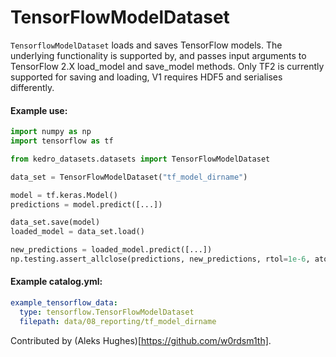 # TensorFlowModelDataset

``TensorflowModelDataset`` loads and saves TensorFlow models.
The underlying functionality is supported by, and passes input arguments to TensorFlow 2.X load_model and save_model methods. Only TF2 is currently supported for saving and loading, V1 requires HDF5 and serialises differently.

#### Example use:

```python
import numpy as np
import tensorflow as tf

from kedro_datasets.datasets import TensorFlowModelDataset

data_set = TensorFlowModelDataset("tf_model_dirname")

model = tf.keras.Model()
predictions = model.predict([...])

data_set.save(model)
loaded_model = data_set.load()

new_predictions = loaded_model.predict([...])
np.testing.assert_allclose(predictions, new_predictions, rtol=1e-6, atol=1e-6)
```

#### Example catalog.yml:
```yaml
example_tensorflow_data:
  type: tensorflow.TensorFlowModelDataset
  filepath: data/08_reporting/tf_model_dirname
```

Contributed by (Aleks Hughes)[https://github.com/w0rdsm1th].
